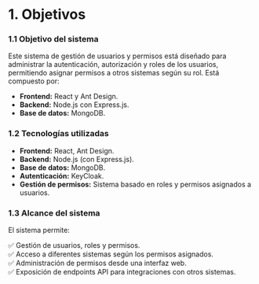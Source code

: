 

# 1. Objetivos

### 1.1 Objetivo del sistema  
Este sistema de gestión de usuarios y permisos está diseñado para administrar la autenticación, autorización y roles de los usuarios, permitiendo asignar permisos a otros sistemas según su rol. Está compuesto por:  

- **Frontend:** React y Ant Design.  
- **Backend:** Node.js con Express.js.  
- **Base de datos:** MongoDB.  

### 1.2 Tecnologías utilizadas  
- **Frontend:** React, Ant Design.  
- **Backend:** Node.js (con Express.js).  
- **Base de datos:** MongoDB.  
- **Autenticación:** KeyCloak.  
- **Gestión de permisos:** Sistema basado en roles y permisos asignados a usuarios.  

### 1.3 Alcance del sistema  
El sistema permite:  

✅ Gestión de usuarios, roles y permisos.  
✅ Acceso a diferentes sistemas según los permisos asignados.  
✅ Administración de permisos desde una interfaz web.  
✅ Exposición de endpoints API para integraciones con otros sistemas.  
